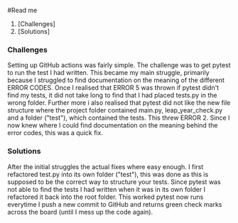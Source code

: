 #Read me 

1. [Challenges]
2. [Solutions]


### Challenges 
Setting up GitHub actions was fairly simple. The challenge was to get pytest to run the test I had written. 
This became my main struggle, primarily because I struggled to find documentation on the meaning of the different 
ERROR CODES. Once I realised that ERROR 5 was thrown if pytest didn't find my tests, it did not take long to find that I
had placed tests.py in the wrong folder. Further more i also realised that pytest did not like the new file structure 
where the project folder contained main.py, leap_year_check.py and a folder ("test"), which contained the tests. 
This threw ERROR 2. Since I now knew where I could find documentation on the meaning behind the error codes, this was a quick fix. 

### Solutions
After the initial struggles the actual fixes where easy enough. I first refactored test.py into its own folder ("test"), 
this was done as this is supposed to be the correct way to structure your tests. Since pytest was not able to find
the tests I had written when it was in its own folder I refactored it back into the root folder. This worked pytest now runs everytime
I push a new commit to GitHub and returns green check marks across the board (until I mess up the code again). 
